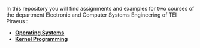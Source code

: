 <html>
   <head>
      <meta http-equiv="Content-Type" content="text/html; charset=UTF-8">
   </head>

   <body>
	<div>
	<p>In this repository you will find assignments and examples for two courses of the department Electronic and Computer Systems Engineering of TEI Piraeus :</p>
	<ul>
	<li><strong><a href="https://github.com/efthialex/OS/tree/master/Operating%20Systems">Operating Systems</a></strong></li>
	<li><strong><a href="https://github.com/efthialex/OS/tree/master/Kernel%20Programming">Kernel Programming</a></strong></li>
	</ul>
	</div>
   </body>
</html>
